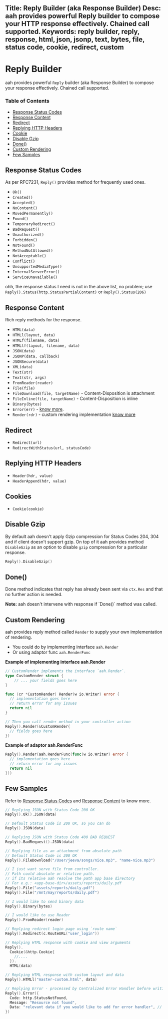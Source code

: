 Title: Reply Builder (aka Response Builder)
Desc: aah provides powerful Reply builder to compose your HTTP response effectively. Chained call supported.
Keywords: reply builder, reply, response, html, json, jsonp, text, bytes, file, status code, cookie, redirect, custom
---
# Reply Builder

aah provides powerful `Reply` builder (aka Response Builder) to compose your response effectively. Chained call supported.

### Table of Contents

  * [Response Status Codes](#response-status-codes)
  * [Response Content](#response-content)
  * [Redirect](#redirect)
  * [Replying HTTP Headers](#replying-http-headers)
  * [Cookie](#cookies)
  * [Disable Gzip](#disable-gzip)
  * [Done()](#done)
  * [Custom Rendering](#custom-rendering)
  * [Few Samples](#few-samples)

## Response Status Codes

As per RFC7231, `Reply()` provides method for frequently used ones.

  * `Ok()`
  * `Created()`
  * `Accepted()`
  * `NoContent()`
  * `MovedPermanently()`
  * `Found()`
  * `TemporaryRedirect()`
  * `BadRequest()`
  * `Unauthorized()`
  * `Forbidden()`
  * `NotFound()`
  * `MethodNotAllowed()`
  * `NotAcceptable()`
  * `Conflict()`
  * `UnsupportedMediaType()`
  * `InternalServerError()`
  * `ServiceUnavailable()`

ohh, the response status I need is not in the above list, no problem; use `Reply().Status(http.StatusPartialContent)` or `Reply().Status(206)`

## Response Content

Rich reply methods for the response.

  * `HTML(data)`
  * `HTMLl(layout, data)`
  * `HTMLf(filename, data)`
  * `HTMLlf(layout, filename, data)`
  * `JSON(data)`
  * `JSONP(data, callback)`
  * `JSONSecure(data)`
  * `XML(data)`
  * `Text(str)`
  * `Text(str, args)`
  * `FromReader(reader)`
  * `File(file)`
  * `FileDownload(file, targetName)` - Content-Disposition is attachment
  * `FileInline(file, targetName)` - Content-Disposition is inline
  * `Binary(bytes)`
  * `Error(err)` - [know more](centralized-error-handler.html#reply-error-err).
  * `Render(rdr)` - custom rendering implementation [know more](#custom-rendering)

## Redirect

  * `Redirect(url)`
  * `RedirectWithStatus(url, statusCode)`

## Replying HTTP Headers

  * `Header(hdr, value)`
  * `HeaderAppend(hdr, value)`

## Cookies

  * `Cookie(cookie)`

## Disable Gzip

By default aah doesn't apply Gzip compression for Status Codes 204, 304 and if client doesn't support gzip. On top of it aah provides method `DisableGzip` as an option to disable `gzip` compression for a particular response.

```go
Reply().DisableGzip()
```

## Done()

Done method indicates that reply has already been sent via `ctx.Res` and that no further action is needed.

<div class="alert alert-info-blue">
<p><strong>Note:</strong> aah doesn't intervene with response if `Done()` method was called.</p>
</div>

## Custom Rendering

aah provides reply method called `Render` to supply your own implementation of rendering.

  * You could do by implementing interface `aah.Render`
  * Or using adaptor func `aah.RenderFunc`

**Example of implementing interface aah.Render**

```go
// CustomRender implements the interface `aah.Render`.
type CustomRender struct {
	// ... your fields goes here
}

func (cr *CustomRender) Render(w io.Writer) error {
  // implementation goes here
  // return error for any issues
  return nil
}

// Then you call render method in your controller action
Reply().Render(&CustomRender{
  // fields goes here
})
```

**Example of adaptor aah.RenderFunc**
```go
Reply().Render(aah.RenderFunc(func(w io.Writer) error {
  // implementation goes here
  // return error for any issues
  return nil
}))
```

## Few Samples

Refer to [Response Status Codes](#response-status-codes) and [Response Content](#response-content) to know more.

```go
// Replying JSON with Status Code 200 OK
Reply().Ok().JSON(data)

// Default Status Code is 200 OK, so you can do
Reply().JSON(data)

// Replying JSON with Status Code 400 BAD REQUEST
Reply().BadRequest().JSON(data)

// Replying file as an attachment from absolute path
// Default Status Code is 200 OK
Reply().FileDownload("/User/jeeva/songs/nice.mp3", "name-nice.mp3")

// I just want serve file from controller.
// Path could absolute or relative path.
// if its relative aah resolve the path app base directory
// For e.g.: <app-base-dir>/assets/reports/daily.pdf
Reply().File("assets/reports/daily.pdf")
Reply().File("/mnt/may/reports/daily.pdf")

// I would like to send binary data
Reply().Binary(bytes)

// I would like to use Reader
Reply().FromReader(reader)

// Replying redirect login page using `route name`
Reply().Redirect(c.RouteURL("user_login"))

// Replying HTML response with cookie and view arguments
Reply().
  Cookie(&http.Cookie{
    //....
  }).
  HTML(data)

// Replying HTML response with custom layout and data
Reply().HTMLl("master-custom.html", data)

// Replying Error - processed by Centralized Error Handler before writing a reply
Reply().Error({
  Code: http.StatusNotFound,
  Message: "Resource not found",
  Data: "relevant data if you would like to add for error handler", // this is type interface{}.
})
```
